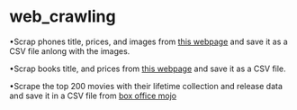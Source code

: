 # web_crawling
•Scrap phones title, prices, and images from [this webpage](https://www.amazon.eg/s?k=samsung&rh=p_89%3Asamsung&language=en&ref=SQEG-WEB-SR301) and save it as a CSV file anlong with the images.   

•Scrap books title, and prices from [this webpage](https://www.amazon.in/gp/bestsellers/books/) and save it as a CSV file.   

•Scrape the top 200 movies with their lifetime collection and release data and save it in a CSV file from [box office mojo](https://www.boxofficemojo.com/chart/top_lifetime_gross/?area=XWW)
